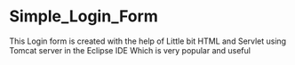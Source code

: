 # Simple_Login_Form
 This Login form is created with the help of  Little bit HTML and Servlet using Tomcat server in the Eclipse IDE Which is very popular and useful
